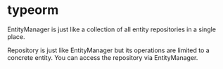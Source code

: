 # typeorm

EntityManager is just like a collection of all entity repositories in a single place.

Repository is just like EntityManager but its operations are limited to a concrete entity. You can access the repository via EntityManager.